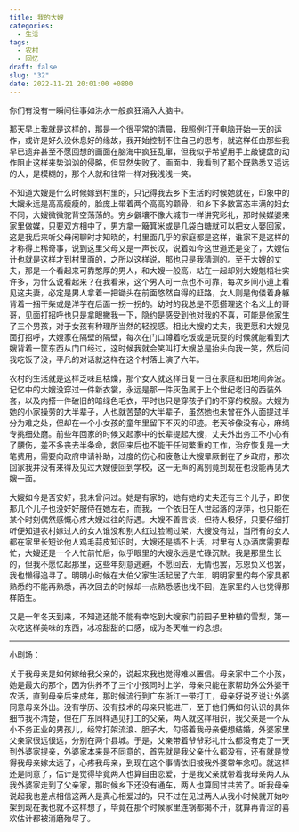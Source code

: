```yaml
---
title: 我的大嫂
categories:
  - 生活
tags:
  - 农村
  - 回忆
draft: false
slug: "32"
date: 2022-11-21 20:01:00 +0800
---
```




你们有没有一瞬间往事如洪水一般疯狂涌入大脑中。

那天早上我就是这样的，那是一个很平常的清晨，我照例打开电脑开始一天的运作，或许是好久没休息好的缘故，我开始控制不住自己的思考，就这样任由那些我早已遗弃甚至不愿回想的画面在脑海中疯狂乱窜，但我似乎希望用手上敲键盘的动作阻止这样来势汹汹的侵略，但显然失败了。画面中，我看到了那个既熟悉又遥远的人，是模糊的，那个人就和往常一样对我浅浅一笑。

不知道大嫂是什么时候嫁到村里的，只记得我去乡下生活的时候她就在，印象中的大嫂永远是高高瘦瘦的，脸庞上带着两个高高的颧骨，和乡下多数富态丰满的妇女不同，大嫂微微驼背空荡荡的。穷乡僻壤不像大城市一样讲究彩礼，那时候媒婆来家里做媒，只要双方相中了，男方拿一簸箕米或是几袋白糖就可以把女人娶回家，这是我后来听父母闲聊时才知晓的，村里面几乎的家庭都是这样，谁家不是这样的才称得上稀奇事，说到这里父母又是一声长叹，说着如今这世道还是变了，大嫂估计也就是这样才到村里面的，之所以这样说，那也只是我猜测的。至于大嫂的丈夫，那是一个看起来可靠憨厚的男人，和大嫂一般高，站在一起却别大嫂魁梧壮实许多，为什么说看起来？在我看来，这个男人可一点也不可靠，每次乡间小道上看见这夫妻，必定是男人拿着一把锄头在前面悠然自得的赶路，女人则是佝偻着身躯背着一捆干柴或是洋芋在后面一拐一拐的。幼时的我总是不愿搭理这个名义上的哥哥，见面打招呼也只是拿眼撇我一下，隐约是感受到他对我的不喜，可能是他家生了三个男孩，对于女孩有种理所当然的轻视感。相比大嫂的丈夫，我更愿和大嫂见面打招呼，大嫂家在隔壁的隔壁，每次在门口蹲着吃饭或是玩耍的时候就能看到大嫂背着一筐东西从门口经过，这时候我就会笑叫打大嫂总是抬头向我一笑，然后问我吃饭了没，平凡的对话就这样在这个村落上演了六年。

农村的生活就是这样乏味且枯燥，那个女人就这样日复一日在家庭和田地间奔波。记忆中的大嫂没穿过一件新衣裳，永远是那一件灰色属于上个世纪老旧的西装外套，以及内搭一件破旧的暗绿色毛衣，平时也只是穿孩子们的不穿的校服。大嫂为她的小家操劳的大半辈子，人也就苦楚的大半辈子，虽然她也未曾在外人面提过半分为难之处，但却在一个小女孩的童年里留下不灭的印迹。老天爷像没有心，麻绳专挑细处磨。前些年回家的时候又起家中的长辈提起大嫂，丈夫外出务工不小心有了腰伤，差不多丧去半条命，救回来后也不能干任何繁重的工作，治疗恢复是一大笔费用，需要向政府申请补助，过度的伤心和疲惫让大嫂晕厥倒在了乡政府，那次回家我并没有来得及见过大嫂便回到学校，这一无声的离别竟到现在也没能再见大嫂一面。

大嫂如今是否安好，我未曾问过。她是有家的，她有她的丈夫还有三个儿子，即使那几个儿子也没好好服侍在她左右，而我，一个依旧在人世起落的浮萍，也只能在某个时刻偶然感慨心疼大嫂过往的际遇。大嫂不善言谈，但待人极好，只要仔细打听便知道农村嫁过人的女人谁没和别人红过脸闹过架，大嫂没有过，当所有的女人都在家里长短论他人鸡毛蒜皮知识时，大嫂还是插不上话，村里有人办酒席需要帮忙，大嫂还是一个人忙前忙后，似乎眼里的大嫂永远是忙碌沉默。我是那里生长的，但我不愿忆起那里，这些年刻意逃避，不愿回去，无情也罢，忘恩负义也罢，我也懒得追寻了。明明小时候在大伯父家生活起居了六年，明明家里的每个家具都熟悉的不能再熟悉，再次回去的时候却一点熟悉感也找不回，连家里的人也觉得那样陌生。

又是一年冬天到来，不知道还能不能有幸吃到大嫂家门前园子里种植的雪梨，第一次吃这样美味的东西，冰凉甜甜的口感，成为冬天唯一的念想。

---

小剧场：

关于我母亲是如何嫁给我父亲的，说起来我也觉得难以置信。母亲家中三个小孩，她是最大的那个，因为供养不了三个小孩同时上学，母亲只能在家帮助外公外婆干农活，直到母亲后来成年，那时候流行到广东浙江一带打工，母亲好说歹说让外婆同意母亲外出。没有学历、没有技术的母亲只能进厂，至于他们俩如何认识的具体细节我不清楚，但在广东同样遇见打工的父亲，两人就这样相识，我父亲是一个从小不务正业的男孩儿，经常打架流浪、胆子大，勾搭着我母亲便想结婚，外婆家里父亲家很远很远，分别在两个县城。于是，父亲带着爷爷彩礼什么都没有走了一天到外婆家提亲，外婆家本来是不同意的，首先就是我父亲什么都没有，还有就是觉得我母亲嫁太远了，心疼我母亲，到现在这个事情依旧被我外婆常年念叨。就这样还是同意了，估计是觉得毕竟两人也算自由恋爱，于是我父亲就带着我母亲两人从我外婆家走到了父亲家，那时候乡下还没有通车，两人也算同甘共苦了。听我母亲说起我也差点相信这两人是真心相爱过的，只不过在见过两人从我小时候就开始吵架到现在我也就不这样想了，毕竟在那个时候家里连锅都揭不开，就算再青涩的喜欢估计都被消磨殆尽了。

